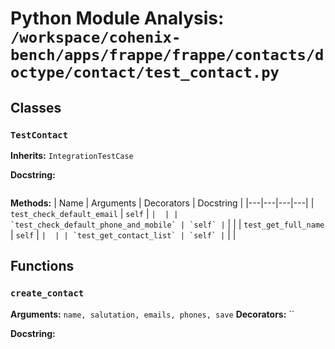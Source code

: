 # Python Module Analysis: `/workspace/cohenix-bench/apps/frappe/frappe/contacts/doctype/contact/test_contact.py`

## Classes

### `TestContact`
**Inherits:** `IntegrationTestCase`


**Docstring:**
```

```

**Methods:**
| Name | Arguments | Decorators | Docstring |
|---|---|---|---|
| `test_check_default_email` | `self` | `` |  |
| `test_check_default_phone_and_mobile` | `self` | `` |  |
| `test_get_full_name` | `self` | `` |  |
| `test_get_contact_list` | `self` | `` |  |





## Functions

### `create_contact`
**Arguments:** `name, salutation, emails, phones, save`
**Decorators:** ``

**Docstring:**
```

```

